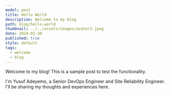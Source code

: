 ```yaml
---
model: post
title: Hello World
description: Welcome to my blog
path: blog/hello-world
thumbnail: ../../assets/images/avatar2.jpeg
date: 2024-01-30
published: true
style: default
tags:
  - welcome
  - blog
---
```


Welcome to my blog! This is a sample post to test the functionality.

I'm Yusuf Adeyemo, a Senior DevOps Engineer and Site Reliability Engineer. I'll be sharing my thoughts and experiences here.
